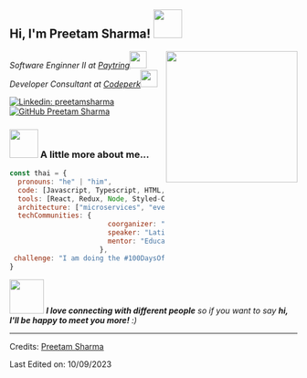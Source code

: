 <h2> Hi, I'm Preetam Sharma! <img src="https://media.giphy.com/media/mGcNjsfWAjY5AEZNw6/giphy.gif" width="50"></h2>
<img align='right' src="https://camo.githubusercontent.com/86a3b6db470f1a0429f7355c08d1edabf3d2c804/68747470733a2f2f6d69726f2e6d656469756d2e636f6d2f6d61782f313336302f312a495247486d69477361313673746564517649615a66772e676966" width="230">
<p><em>Software Enginner II at <a href="https://www.paytring.com">Paytring</a><img src="https://media.giphy.com/media/fYSnHlufseco8Fh93Z/giphy.gif" width="30"></br>Developer Consultant at <a href="https://www.codeperk.in">Codeperk</a><img src="https://media.giphy.com/media/WUlplcMpOCEmTGBtBW/giphy.gif" width="30"> 
</em></p>

[![Linkedin: preetamsharma](https://img.shields.io/badge/-Preetam-Sharma-blue?style=flat-square&logo=Linkedin&logoColor=white&link=https://www.linkedin.com/in/preetamsharma/)](https://www.linkedin.com/in/preetamsharma/)
[![GitHub Preetam Sharma](https://img.shields.io/github/followers/preetam-sharma?label=follow&style=social)](https://github.com/preetam-sharma)


### <img src="https://media.giphy.com/media/VgCDAzcKvsR6OM0uWg/giphy.gif" width="50"> A little more about me...  

```javascript
const thai = {
  pronouns: "he" | "him",
  code: [Javascript, Typescript, HTML, CSS, Golang, PHP, Java],
  tools: [React, Redux, Node, Styled-Components, AWS, Docker],
  architecture: ["microservices", "event-driven", "design system pattern"],
  techCommunities: {
                        coorganizer: "AfroPython",
                        speaker: "Latinity",
                        mentor: "EducaTRANSforma"
                      },
 challenge: "I am doing the #100DaysOfCode challenge focused on react, typescript using next13"
}
```

<img src="https://media.giphy.com/media/LnQjpWaON8nhr21vNW/giphy.gif" width="60"> <em><b>I love connecting with different people</b> so if you want to say <b>hi, I'll be happy to meet you more!</b> :)</em>

-----
Credits: [Preetam Sharma](https://github.com/preetam-sharma)

Last Edited on: 10/09/2023
